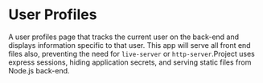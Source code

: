 # User Profiles

A user profiles page that tracks the current user on the back-end and displays information specific to that user. This app will serve
all front end files also, preventing the need for `live-server` or `http-server`.Project uses express sessions,
hiding application secrets, and serving static files from Node.js back-end.
